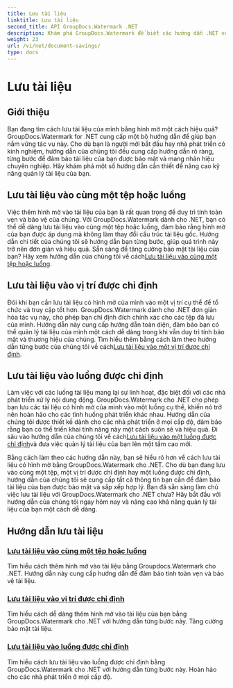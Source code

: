 ```yaml
---
title: Lưu tài liệu
linktitle: Lưu tài liệu
second_title: API GroupDocs.Watermark .NET
description: Khám phá GroupDocs.Watermark để biết các hướng dẫn .NET về cách lưu tài liệu có hình mờ. Tìm hiểu các phương pháp từng bước để tăng cường quản lý và bảo mật tài liệu.
weight: 23
url: /vi/net/document-savings/
type: docs
---
```

# Lưu tài liệu

## Giới thiệu

Bạn đang tìm cách lưu tài liệu của mình bằng hình mờ một cách hiệu quả? GroupDocs.Watermark for .NET cung cấp một bộ hướng dẫn để giúp bạn nắm vững tác vụ này. Cho dù bạn là người mới bắt đầu hay nhà phát triển có kinh nghiệm, hướng dẫn của chúng tôi đều cung cấp hướng dẫn rõ ràng, từng bước để đảm bảo tài liệu của bạn được bảo mật và mang nhãn hiệu chuyên nghiệp. Hãy khám phá một số hướng dẫn cần thiết để nâng cao kỹ năng quản lý tài liệu của bạn.

## Lưu tài liệu vào cùng một tệp hoặc luồng
 Việc thêm hình mờ vào tài liệu của bạn là rất quan trọng để duy trì tính toàn vẹn và bảo vệ của chúng. Với GroupDocs.Watermark dành cho .NET, bạn có thể dễ dàng lưu tài liệu vào cùng một tệp hoặc luồng, đảm bảo rằng hình mờ của bạn được áp dụng mà không làm thay đổi cấu trúc tài liệu gốc. Hướng dẫn chi tiết của chúng tôi sẽ hướng dẫn bạn từng bước, giúp quá trình này trở nên đơn giản và hiệu quả. Sẵn sàng để tăng cường bảo mật tài liệu của bạn? Hãy xem hướng dẫn của chúng tôi về cách[Lưu tài liệu vào cùng một tệp hoặc luồng](./save-document-same-file-stream/).

## Lưu tài liệu vào vị trí được chỉ định
Đôi khi bạn cần lưu tài liệu có hình mờ của mình vào một vị trí cụ thể để tổ chức và truy cập tốt hơn. GroupDocs.Watermark dành cho .NET đơn giản hóa tác vụ này, cho phép bạn chỉ định đích chính xác cho các tệp đã lưu của mình. Hướng dẫn này cung cấp hướng dẫn toàn diện, đảm bảo bạn có thể quản lý tài liệu của mình một cách dễ dàng trong khi vẫn duy trì tính bảo mật và thương hiệu của chúng. Tìm hiểu thêm bằng cách làm theo hướng dẫn từng bước của chúng tôi về cách[Lưu tài liệu vào một vị trí được chỉ định](./save-document-specified-location/).

## Lưu tài liệu vào luồng được chỉ định
 Làm việc với các luồng tài liệu mang lại sự linh hoạt, đặc biệt đối với các nhà phát triển xử lý nội dung động. GroupDocs.Watermark cho .NET cho phép bạn lưu các tài liệu có hình mờ của mình vào một luồng cụ thể, khiến nó trở nên hoàn hảo cho các tình huống phát triển khác nhau. Hướng dẫn của chúng tôi được thiết kế dành cho các nhà phát triển ở mọi cấp độ, đảm bảo rằng bạn có thể triển khai tính năng này một cách suôn sẻ và hiệu quả. Đi sâu vào hướng dẫn của chúng tôi về cách[Lưu tài liệu vào một luồng được chỉ định](./save-document-specified-stream/)và đưa việc quản lý tài liệu của bạn lên một tầm cao mới.

Bằng cách làm theo các hướng dẫn này, bạn sẽ hiểu rõ hơn về cách lưu tài liệu có hình mờ bằng GroupDocs.Watermark cho .NET. Cho dù bạn đang lưu vào cùng một tệp, một vị trí được chỉ định hay một luồng được chỉ định, hướng dẫn của chúng tôi sẽ cung cấp tất cả thông tin bạn cần để đảm bảo tài liệu của bạn được bảo mật và sắp xếp hợp lý. Bạn đã sẵn sàng làm chủ việc lưu tài liệu với GroupDocs.Watermark cho .NET chưa? Hãy bắt đầu với hướng dẫn của chúng tôi ngay hôm nay và nâng cao khả năng quản lý tài liệu của bạn một cách dễ dàng.

## Hướng dẫn lưu tài liệu
### [Lưu tài liệu vào cùng một tệp hoặc luồng](./save-document-same-file-stream/)
Tìm hiểu cách thêm hình mờ vào tài liệu bằng Groupdocs.Watermark cho .NET. Hướng dẫn này cung cấp hướng dẫn để đảm bảo tính toàn vẹn và bảo vệ tài liệu.
### [Lưu tài liệu vào vị trí được chỉ định](./save-document-specified-location/)
Tìm hiểu cách dễ dàng thêm hình mờ vào tài liệu của bạn bằng GroupDocs.Watermark cho .NET với hướng dẫn từng bước này. Tăng cường bảo mật tài liệu.
### [Lưu tài liệu vào luồng được chỉ định](./save-document-specified-stream/)
Tìm hiểu cách lưu tài liệu vào luồng được chỉ định bằng GroupDocs.Watermark cho .NET với hướng dẫn từng bước này. Hoàn hảo cho các nhà phát triển ở mọi cấp độ.